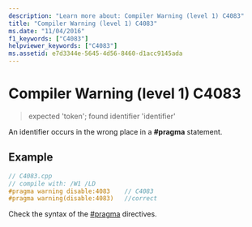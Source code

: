 ```yaml
---
description: "Learn more about: Compiler Warning (level 1) C4083"
title: "Compiler Warning (level 1) C4083"
ms.date: "11/04/2016"
f1_keywords: ["C4083"]
helpviewer_keywords: ["C4083"]
ms.assetid: e7d3344e-5645-4d56-8460-d1acc9145ada
---
```

# Compiler Warning (level 1) C4083

> expected 'token'; found identifier 'identifier'

An identifier occurs in the wrong place in a **#pragma** statement.

## Example

```cpp
// C4083.cpp
// compile with: /W1 /LD
#pragma warning disable:4083    // C4083
#pragma warning(disable:4083)   //correct
```

Check the syntax of the [#pragma](../../preprocessor/pragma-directives-and-the-pragma-keyword.md) directives.
